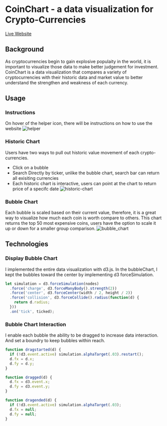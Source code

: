 # CoinChart - a data visualization for Crypto-Currencies 

[Live Website](http://www.coinchart.me/)

## Background 
As cryptocurrencies begin to gain explosive populaity in the world, it is important to visualize those data to make better judgement for investment. CoinChart is a data visualization that compares a variety of cryptocurrencies with their historic data and market value to better understand the strengthen and weakness of each currency. 

## Usage 
### Instructions 
On hover of the helper icon, there will be instructions on how to use the website
![helper](https://github.com/jerryzlau/coinChart/blob/master/docs/demo.png)

### Historic Chart
Users have two ways to pull out historic value movement of each crypto-currencies. 
* Click on a bubble
* Search Directly by ticker, unlike the bubble chart, search bar can return all exisiting currencies
* Each historic chart is interactive, users can point at the chart to return price of a specifc date
![historic-chart](https://github.com/jerryzlau/coinChart/blob/master/docs/historic_chart.png)

### Bubble Chart 
Each bubble is scaled based on their current value, therefore, it is a great way to visualize how much each coin is worth compare to others. This chart returns the top 50 most expensive coins, users have the option to scale it up or down for a smaller group comparison.
![bubble_chart](https://github.com/jerryzlau/coinChart/blob/master/docs/bubble_chart.png)

## Technologies 
### Display Bubble Chart 
I implemented the entire data visualization with d3.js. In the bubbleChart, I kept the bubbles toward the center by implementing d3 forceSimulation.
```Javascript
let simulation = d3.forceSimulation(nodes)
  .force('charge', d3.forceManyBody().strength(2))
  .force('center', d3.forceCenter(width / 2, height / 2))
  .force('collision', d3.forceCollide().radius(function(d) {
    return d.radius;
  }))
  .on('tick', ticked);
```

### Bubble Chart Interaction 
I enable each bubble the ability to be dragged to increase data interaction. And set a boundry to keep bubbles within reach.
```Javascript 
function dragstarted(d) {
  if (!d3.event.active) simulation.alphaTarget(.03).restart();
  d.fx = d.x;
  d.fy = d.y;
}

function dragged(d) {
  d.fx = d3.event.x;
  d.fy = d3.event.y;
}

function dragended(d) {
  if (!d3.event.active) simulation.alphaTarget(.03);
  d.fx = null;
  d.fy = null;
}
```


